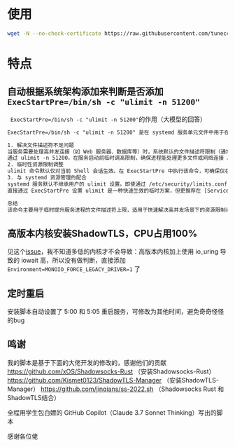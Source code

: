 # 使用

```bash
wget -N --no-check-certificate https://raw.githubusercontent.com/tunecc/ss22-ShadowTLS/refs/heads/main/ss22.sh && chmod +x ss22.sh && ./ss22.sh
```

# 特点

## 自动根据系统架构添加来判断是否添加 ` ExecStartPre=/bin/sh -c "ulimit -n 51200"`

` ExecStartPre=/bin/sh -c "ulimit -n 51200"`的作用（大模型的回答）

```txt
ExecStartPre=/bin/sh -c "ulimit -n 51200" 是在 systemd 服务单元文件中用于在启动主服务进程前设置资源限制的命令。其核心作用是通过 ulimit -n 51200 将进程的最大可打开文件描述符数量（nofile）临时设置为 51200。以下是具体作用分析：

1. 解决文件描述符不足问题
当服务需要处理高并发连接（如 Web 服务器、数据库等）时，系统默认的文件描述符限制（通常为 1024）可能导致 Too many open files 错误，进而引发服务崩溃或性能下降 。
通过 ulimit -n 51200，在服务启动前临时调高限制，确保进程能处理更多文件或网络连接 。
2. 临时性资源限制调整
ulimit 命令默认仅对当前 Shell 会话生效。在 ExecStartPre 中执行该命令，可确保仅在服务启动时应用此设置，而不会影响系统全局或其他进程这种设置方式适用于需要动态调整的场景，但重启服务后需重新执行。
3. 与 systemd 资源管理的配合
systemd 服务默认不继承用户的 ulimit 设置。即使通过 /etc/security/limits.conf 全局配置了资源限制，某些服务（尤其是以守护进程方式运行的）仍需在服务文件中显式设置 。
直接通过 ExecStartPre 设置 ulimit 是一种快速生效的临时方案，但更推荐在 [Service] 段使用 LimitNOFILE=51200 等参数进行永久配置

总结
该命令主要用于临时提升服务进程的文件描述符上限，适用于快速解决高并发场景下的资源限制问题。但长期稳定的方案应结合系统级配置（如 sysctl）和服务文件中的 LimitNOFILE 参数
```

## 高版本内核安装ShadowTLS，CPU占用100%

见这个[issue](https://github.com/ihciah/shadow-tls/issues/109)，我不知道多低的内核才不会导致：高版本内核加上使用 io_uring 导致的 iowait 高，所以没有做判断，直接添加 `Environment=MONOIO_FORCE_LEGACY_DRIVER=1` 了

## 定时重启

安装脚本自动设置了 5:00 和 5:05 重启服务，可修改为其他时间，避免奇奇怪怪的bug

## 鸣谢

我的脚本是基于下面的大佬开发的修改的，感谢他们的贡献
https://github.com/xOS/Shadowsocks-Rust （安装Shadowsocks-Rust）
https://github.com/Kismet0123/ShadowTLS-Manager （安装ShadowTLS-Manager）
https://github.com/jinqians/ss-2022.sh （Shadowsocks Rust 和 ShadowTLS结合）

全程用学生包白嫖的 GitHub Copilot（Claude 3.7 Sonnet Thinking）写出的脚本

感谢各位佬
